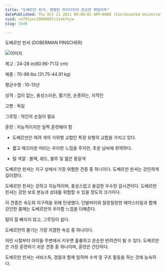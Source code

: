 ```yaml
---
title: "도베르만 핀셔, 맹렬한 파이터이자 온순한 패밀리독"
datePublished: Thu Oct 21 2021 09:00:01 GMT+0000 (Coordinated Universal Time)
cuid: cm701yvz1000009lc1zekfejw
slug: 2549

---
```



도베르만 핀셔 (DOBERMAN PINSCHER)

![이미지](https://cdn.hashnode.com/res/hashnode/image/upload/v1739252392384/e2b8eda4-ce80-4ee5-8fda-78085e725920.jpeg)

체고 : 24-28 in(60.96-71.12 cm)

체중 : 70-99 lbs (31.75-44.91 kg)

평균수명 : 10-13년

성격 : 겁이 없는, 충성스러운, 활기찬, 순종하는, 지적인

고향 : 독일

그루밍 : 약간의 손질이 필요

훈련 : 지능적이지만 일찍 훈련해야 함

* 도베르만은 여려 개의 가위형 교합인 특정 유형의 교합을 가지고 있다.

* 짧고 매끄러운 머리는 우아한 느낌을 주지만, 추운 날씨에 취약하다.

* 털 색깔 : 블랙, 래드, 블루 및 엷은 황갈색

도베르만 핀셔는 지구 상에서 가장 위험한 견종 중 하나이다. 도베르만 핀셔는 강인하게 길러졌다.

도베르만 핀셔는 강하고 지능적이며, 충성스럽고 용감한 우수한 감시견이다. 도베르만 핀셔는 강한 보호 본능과 상대를 위협할 수 있을 정도의 크기이다.

이 견종은 속도와 지구력을 위해 탄생했다. 단발머리와 찰랑찰랑한 헤어스타일과 함께 강인한 몸매는 도베르만의 우아함 느낌을 더해준다.

털이 잘 빠지지 않고, 그루밍이 쉽다.

도베르만의 물기는 가장 치열한 속성 중 하나이다.

어린 시절부터 아이들 주변에서 키우면 훌륭하고 온순한 반려견이 될 수 있다. 도베르만은 가장 훈련하기 쉬운 견종 중 하나이며, 훈련은 간단하다.

도베르만 핀셔는 서비스독, 경찰과 함께 일하며 수색 및 구조 활동을 하는 것에 능숙하다.